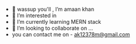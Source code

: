 - 👋 wassup you'll , I’m amaan khan
- 👀 I’m interested in 
- 🌱 I’m currently learning MERN stack
- 💞️ I’m looking to collaborate on ...
-  you can contact me on - ak12378m@gmail.com


<!---
lilastronautt/lilastronautt is a ✨ special ✨ repository because its `README.md` (this file) appears on your GitHub profile.
You can click the Preview link to take a look at your changes.
--->

